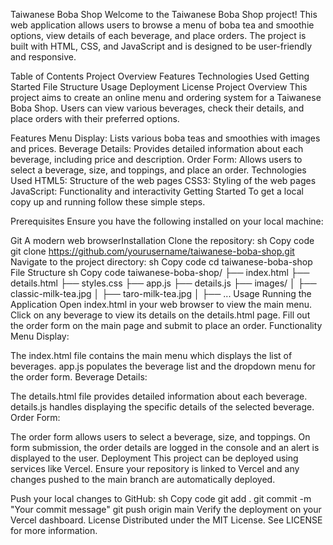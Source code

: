 Taiwanese Boba Shop
Welcome to the Taiwanese Boba Shop project! This web application allows users to browse a menu of boba tea and smoothie options, view details of each beverage, and place orders. The project is built with HTML, CSS, and JavaScript and is designed to be user-friendly and responsive.

Table of Contents
Project Overview
Features
Technologies Used
Getting Started
File Structure
Usage
Deployment
License
Project Overview
This project aims to create an online menu and ordering system for a Taiwanese Boba Shop. Users can view various beverages, check their details, and place orders with their preferred options.

Features
Menu Display: Lists various boba teas and smoothies with images and prices.
Beverage Details: Provides detailed information about each beverage, including price and description.
Order Form: Allows users to select a beverage, size, and toppings, and place an order.
Technologies Used
HTML5: Structure of the web pages
CSS3: Styling of the web pages
JavaScript: Functionality and interactivity
Getting Started
To get a local copy up and running follow these simple steps.

Prerequisites
Ensure you have the following installed on your local machine:

Git
A modern web browserInstallation
Clone the repository:
sh
Copy code
git clone https://github.com/yourusername/taiwanese-boba-shop.git
Navigate to the project directory:
sh
Copy code
cd taiwanese-boba-shop
File Structure
sh
Copy code
taiwanese-boba-shop/
├── index.html
├── details.html
├── styles.css
├── app.js
├── details.js
├── images/
│   ├── classic-milk-tea.jpg
│   ├── taro-milk-tea.jpg
│   ├── ...
Usage
Running the Application
Open index.html in your web browser to view the main menu.
Click on any beverage to view its details on the details.html page.
Fill out the order form on the main page and submit to place an order.
Functionality
Menu Display:

The index.html file contains the main menu which displays the list of beverages.
app.js populates the beverage list and the dropdown menu for the order form.
Beverage Details:

The details.html file provides detailed information about each beverage.
details.js handles displaying the specific details of the selected beverage.
Order Form:

The order form allows users to select a beverage, size, and toppings.
On form submission, the order details are logged in the console and an alert is displayed to the user.
Deployment
This project can be deployed using services like Vercel. Ensure your repository is linked to Vercel and any changes pushed to the main branch are automatically deployed.

Push your local changes to GitHub:
sh
Copy code
git add .
git commit -m "Your commit message"
git push origin main
Verify the deployment on your Vercel dashboard.
License
Distributed under the MIT License. See LICENSE for more information.
